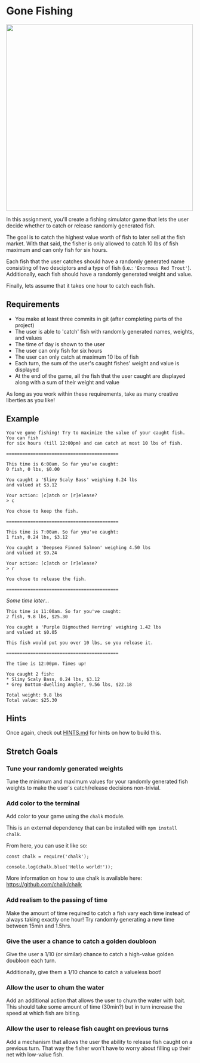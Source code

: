 # Gone Fishing

<img src="https://fishingbooker.com/blog/media/hero-lures.jpg" width="500px" />

In this assignment, you'll create a fishing simulator game that lets the user
decide whether to catch or release randomly generated fish.

The goal is to catch the highest value worth of fish to later sell at the fish market. 
With that said, the fisher is only allowed to catch 10 lbs of fish maximum and can
only fish for six hours.

Each fish that the user catches should have a randomly generated name consisting 
of two desciptors and a type of fish (i.e.: `'Enormous Red Trout'`). Additionally,
each fish should have a randomly generated weight and value.

Finally, lets assume that it takes one hour to catch each fish.

## Requirements

* You make at least three commits in git (after completing parts of the project)
* The user is able to 'catch' fish with randomly generated names, weights, and values
* The time of day is shown to the user
* The user can only fish for six hours
* The user can only catch at maximum 10 lbs of fish
* Each turn, the sum of the user's caught fishes' weight and value is displayed
* At the end of the game, all the fish that the user caught are displayed along
with a sum of their weight and value

As long as you work within these requirements, take as many creative liberties as you like!

## Example

```
You've gone fishing! Try to maximize the value of your caught fish. You can fish
for six hours (till 12:00pm) and can catch at most 10 lbs of fish.

==========================================

This time is 6:00am. So far you've caught:
0 fish, 0 lbs, $0.00

You caught a 'Slimy Scaly Bass' weighing 0.24 lbs
and valued at $3.12

Your action: [c]atch or [r]elease?
> c

You chose to keep the fish.

==========================================

This time is 7:00am. So far you've caught:
1 fish, 0.24 lbs, $3.12

You caught a 'Deepsea Finned Salmon' weighing 4.50 lbs
and valued at $9.24

Your action: [c]atch or [r]elease?
> r

You chose to release the fish.

==========================================
```

_Some time later..._

```
This time is 11:00am. So far you've caught:
2 fish, 9.8 lbs, $25.30

You caught a 'Purple Bigmouthed Herring' weighing 1.42 lbs
and valued at $0.05

This fish would put you over 10 lbs, so you release it.

==========================================

The time is 12:00pm. Times up!

You caught 2 fish:
* Slimy Scaly Bass, 0.24 lbs, $3.12
* Grey Bottom-dwelling Angler, 9.56 lbs, $22.18

Total weight: 9.8 lbs
Total value: $25.30

```

## Hints

Once again, check out [HINTS.md](HINTS.md) for hints on how to build this.

## Stretch Goals

### Tune your randomly generated weights

Tune the minimum and maximum values for your randomly generated fish weights to
make the user's catch/release decisions non-trivial.

### Add color to the terminal

Add color to your game using the `chalk` module.

This is an external dependency that can be installed with `npm install chalk`.

From here, you can use it like so:

```
const chalk = require('chalk');

console.log(chalk.blue('Hello world!'));
```

More information on how to use chalk is available here: https://github.com/chalk/chalk

### Add realism to the passing of time

Make the amount of time required to catch a fish vary each time instead of always
taking exactly one hour! Try randomly generating a new time between 15min and 1.5hrs.

### Give the user a chance to catch a golden doubloon

Give the user a 1/10 (or similar) chance to catch a high-value golden doubloon each turn.

Additionally, give them a 1/10 chance to catch a valueless boot!

### Allow the user to chum the water

Add an additional action that allows the user to chum the water with bait. This
should take some amount of time (30min?) but in turn increase the speed at which
fish are biting.

### Allow the user to release fish caught on previous turns

Add a mechanism that allows the user the ability to release fish caught on a
previous turn. That way the fisher won't have to worry about filling up their
net with low-value fish.
